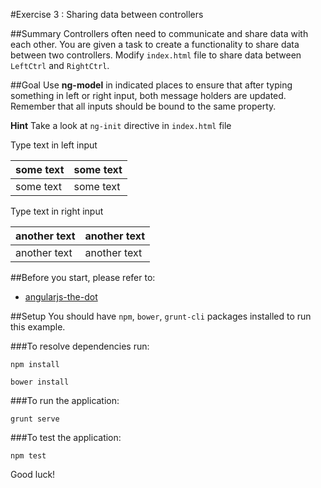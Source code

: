 #Exercise 3 : Sharing data between controllers

##Summary
Controllers often need to communicate and share data with each other. You are given a task to create a functionality to share data between two controllers.
Modify `index.html` file to share data between `LeftCtrl` and `RightCtrl`.

##Goal
Use **ng-model** in indicated places to ensure that after typing something in left or right input, both message holders are updated. Remember that all inputs 
should be bound to the same property.

**Hint**
Take a look at `ng-init` directive in `index.html` file

Type text in left input

| **some text**	| some text     	|
|--------------	|----------------	|
| some text  	| some text  	    |


Type text in right input

| another text | **another text**  	|
|--------------|----------------	|
| another text | another text       |

##Before you start, please refer to:
* [angularjs-the-dot](https://egghead.io/lessons/angularjs-the-dot)

##Setup
 You should have `npm`, `bower`, `grunt-cli`  packages installed to run this example.
 
###To resolve dependencies run:

```
npm install
```

```
bower install
```

###To run the application:

```
grunt serve
```

###To test the application:

```
npm test
```

Good luck!
